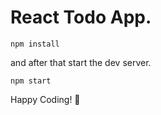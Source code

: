 # React Todo App.

```shell
npm install
```

and after that start the dev server.

```shell
npm start
```

Happy Coding! 🚀
